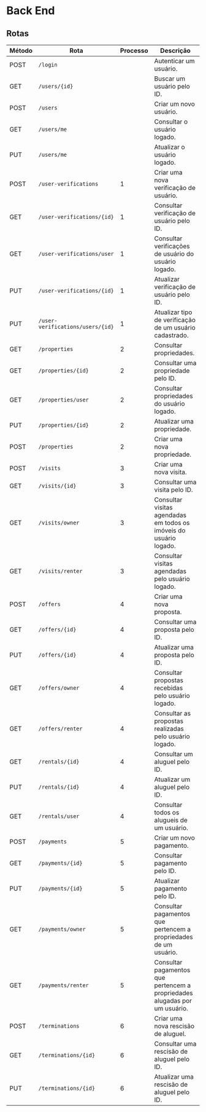 # Back End

## Rotas

| Método | Rota                       | Processo | Descrição                                                          |
| ------ | -------------------------- | -------- | ------------------------------------------------------------------ |
| POST   | `/login`                   |          | Autenticar um usuário.                                             |
| GET    | `/users/{id}`              |          | Buscar um usuário pelo ID.                                         |
| POST   | `/users`                   |          | Criar um novo usuário.                                             |
| GET    | `/users/me`                |          | Consultar o usuário logado.                                        |
| PUT    | `/users/me`                |          | Atualizar o usuário logado.                                        |
| POST   | `/user-verifications`      | 1        | Criar uma nova verificação de usuário.                             |
| GET    | `/user-verifications/{id}` | 1        | Consultar verificação de usuário pelo ID.                          |
| GET    | `/user-verifications/user` | 1        | Consultar verificações de usuário do usuário logado.               |
| PUT    | `/user-verifications/{id}` | 1        | Atualizar verificação de usuário pelo ID.                          |
| PUT    | `/user-verifications/users/{id}`   | 1       | Atualizar tipo de verificação de um usuário cadastrado.    |
| GET    | `/properties`              | 2        | Consultar propriedades.                                            |
| GET    | `/properties/{id}`         | 2        | Consultar uma propriedade pelo ID.                                 |
| GET    | `/properties/user`         | 2        | Consultar propriedades do usuário logado.                          |
| PUT    | `/properties/{id}`         | 2        | Atualizar uma propriedade.                                         |
| POST   | `/properties`              | 2        | Criar uma nova propriedade.                                        |
| POST   | `/visits`                  | 3        | Criar uma nova visita.                                             |
| GET    | `/visits/{id}`             | 3        | Consultar uma visita pelo ID.                                      |
| GET    | `/visits/owner`            | 3        | Consultar visitas agendadas em todos os imóveis do usuário logado. |
| GET    | `/visits/renter`           | 3        | Consultar visitas agendadas pelo usuário logado.                   |
| POST   | `/offers`                  | 4        | Criar uma nova proposta.                                           |
| GET    | `/offers/{id}`             | 4        | Consultar uma proposta pelo ID.                                    |
| PUT    | `/offers/{id}`             | 4        | Atualizar uma proposta pelo ID.                                    |
| GET    | `/offers/owner`            | 4        | Consultar propostas recebidas pelo usuário logado.                 |
| GET    | `/offers/renter`           | 4        | Consultar as propostas realizadas pelo usuário logado.             |
| GET    | `/rentals/{id}`            | 4        | Consultar um aluguel pelo ID.                                      |
| PUT    | `/rentals/{id}`            | 4        | Atualizar um aluguel pelo ID.                                      |
| GET    | `/rentals/user`            | 4        | Consultar todos os alugueis de um usuário.                         |
| POST   | `/payments`                | 5        | Criar um novo pagamento.                                           |
| GET    | `/payments/{id}`           | 5        | Consultar pagamento pelo ID.                                       |
| PUT    | `/payments/{id}`           | 5        | Atualizar pagamento pelo ID.                                       |
| GET    | `/payments/owner`          | 5        | Consultar pagamentos que pertencem a propriedades de um usuário.    |
| GET    | `/payments/renter`         | 5        | Consultar pagamentos que pertencem a propriedades alugadas por um usuário.|
| POST   | `/terminations`            | 6        | Criar uma nova rescisão de aluguel.                                |
| GET    | `/terminations/{id}`       | 6        | Consultar uma rescisão de aluguel pelo ID.                         |
| PUT    | `/terminations/{id}`       | 6        | Atualizar uma rescisão de aluguel pelo ID.                         |
